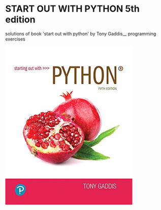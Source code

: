 # START OUT WITH PYTHON 5th edition

solutions of book 'start out with python' by Tony Gaddis__
programming exercises


   ![Screenshot](book_cover.jpg)
